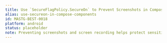 ```yaml
---
title: Use `SecureFlagPolicy.SecureOn` to Prevent Screenshots in Compose Components
alias: use-secureon-in-compose-components
id: MASTG-BEST-0018
platform: android
status: placeholder
note: Preventing screenshots and screen recording helps protect sensitive data from being exposed in system-generated snapshots and recordings.
---
```

